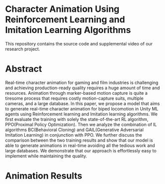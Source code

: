 # Character Animation Using Reinforcement Learning and Imitation Learning Algorithms
This repository contains the source code and supplemental video of our research project.
# Abstract
Real-time character animation for gaming and film industries is challenging and achieving production-ready quality requires a huge amount of time and resources. Animation through marker-based motion capture is quite a tiresome process that requires costly motion-capture suits, multiple cameras, and a large database. In this paper, we propose a model that aims to generate real-time character animation for biped locomotion in Unity ML agents using Reinforcement learning and Imitation learning algorithms. We first evaluate the training with solely the state-of-the-art RL algorithm, PPO(Proximal Policy Optimization). Then we analyze the combination of IL algorithms BC(Behavioral Cloning) and GAIL(Generative Adversarial Imitation Learning) in conjunction with PPO. We further discuss the comparison between the two training results and show that our model is able to generate animations in real-time avoiding all the tedious work and large databases. We demonstrate that our approach is effortlessly easy to implement while maintaining the quality.
# Animation Results

